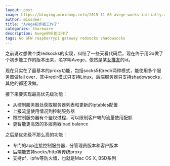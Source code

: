 ```yaml
---
layout: post
image: https://blogimg.minidump.info/2015-11-08-avege-works-initially.md
author: missdeer
title: "Avege初步能工作了"
categories: Shareware
description: Avege初步能工作了
tags: Go GFW raspberrypi gateway redsocks shadowsocks
---
```

之前说过想做个类redsocks的实现，纠结了一些天看代码后，现在终于用Go做了个初步能工作的版本出来，名字叫Avege，依然是某[女推友](https://twitter.com/avege)的id。

现在只实在了最基本的proxy功能，包括socks5和redir两种模式，能使用多个服务器做fail over，其中redir模式只支持Linux，后端服务器只支持shadowsocks，其他的都还没做。

接下来要实现最高优先级功能：

- 从控制服务器处获取服务器列表和更新的iptables配置
- 上报流量使用情况到控制服务器
- 跟控制服务器有个鉴权过程，可以限制客户端的流量使用配额
- 更智能更高效的多服务器load balance

之后是优先级不那么高的功能：

- 专门的app连接控制服务器，分管理员版本和客户版本
- 后端能支持socks/http等传统proxy
- 支持pf，ipfw等防火墙，也就是Mac OS X, BSD系列
